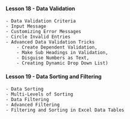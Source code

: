 

#### Lesson 18 - Data Validation

    - Data Validation Criteria
    - Input Message
    - Customizing Error Messages
    - Circle Invalid Entries
    - Advanced Data Validation Tricks 
        - Create Dependent Validation, 
        - Make Sub Headings in Validation, 
        - Disguise Numbers as Text, 
        - Creating Dynamic Drop Down List)


#### Lesson 19 - Data Sorting and Filtering

    - Data Sorting
    - Multi-Levels of Sorting
    - Data Filtering
    - Advanced Filtering
    - Filtering and Sorting in Excel Data Tables
